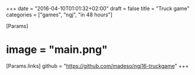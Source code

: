 +++
date = "2016-04-10T01:01:32+02:00"
draft = false
title = "Truck game"
categories = ["games", "ngj", "in 48 hours"]

[Params]
# image = "main.png"

[Params.links]
github = "https://github.com/madeso/ngj16-truckgame"
+++
